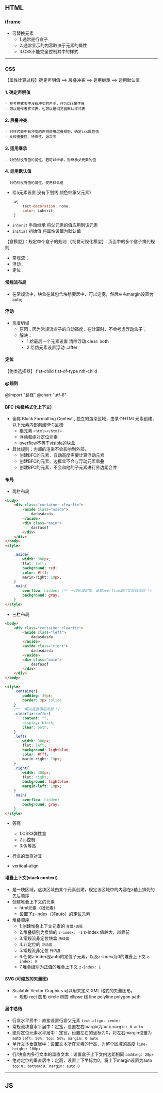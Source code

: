 ## HTML
### iframe
 - 可替换元素
   - 1.通常是行盒子
   - 2.通常显示的内容取决于元素的属性
   - 3.CSS不能完全控制其中的样式

-------------------------------------------------------------------

### CSS

【属性计算过程】确定声明值 ==> 层叠冲突 ==> 适用继承 ==> 适用默认值
#### 1. 确定声明值 
    - 参考样式表中没有冲突的声明，作为CSS属性值
    - 可以是作者样式表，也可以是浏览器默认样式表

#### 2. 层叠冲突
    - 对样式表中有冲突的声明使用层叠规则，确定css属性值
    - 比较重要性、特殊性、源次序

#### 3. 适用继承
    - 对仍然没有值的属性，若可以继承，则继承父元素的值

#### 4. 适用默认值
    - 对仍然没有值的属性，使用默认值

- 给a元素设置 没有下划线 颜色继承父元素?
  
````js
    a{
        text-decoration: none;
        color: inherit; 
    }
````
- `inherit` 手动继承 将父元素的值应用到该元素
- `initial` 初始值 将属性设置为默认值


【盒模型】：规定单个盒子的规则
【视觉可视化模型】：页面中的多个盒子排列规则
  - 常规流：
  - 浮动：
  - 定位：

#### 常规流布局
- 在常规流中，块盒在其包含块想要居中，可以定宽，然后左右margin设置为auto;


#### 浮动
- 高度坍塌
  - 原因：因为常规流盒子的自动高度，在计算时，不会考虑浮动盒子；
  - 解决：
    - 1.给最后一个元素设置 清除浮动 clear: both
    - 2.给伪元素设置浮动 ::after
#### 定位


【伪类选择器】
fist-child fist-of-type nth-child

#### @规则
@import "路径"
@chart "utf-8"


#### BFC (块级格式化上下文) 
- 全称 Block Formatting Context , 独立的渲染区域，由某个HTML元素创建，以下元素内部创建BFC区域:
  - 根元素 `<html></html>`
  - 浮动和绝对定位元素
  - overflow不等于visible的块盒
- 具体规则：内部的渲染不会影响到外部，
  - 创建BFC的元素，自动高度需要计算浮动元素
  - 创建BFC的元素，边框盒不会与浮动元素重叠
  - 创建BFC的元素，不会和他的子元素进行外边距合并

#### 布局
- 两栏布局
````html
<body>
    <div class="container clearfix">
        <aside class="aside">
            dadasdasda
        </aside>
        <div class="main">
            dasfasdf
        </div>
    </div>
</body>
<style>

    .aside{
        width: 300px;
        flot: left;
        background: red;
        color: #fff;
        marin-right: 10px;
    }
    .main{
        overflow: hidden; /** 一边区域定宽，设置overflow即可实现自适应 */
        background: gray;
    }
</style>
````

- 三栏布局
````html
<body>
    <div class="container clearfix">
        <aside class="left">
            dadasdasda
        </aside>
        <aside class="right">
            dadasdasda
        </aside>
        <div class="main">
            dasfasdf
        </div>
    </div>
</body>

<style>
    .container{
        padding: 30px;
        border: 3px solide 
    }
    /**  解决高度塌陷问题 */
    .clearfix::after{
        content: "",
        display: block;
        clear: both;
    }
    .left{
        width: 300px;
        flot: left;
        background: lightblue;
        color: #fff;
        marin-right: 10px;
    }
    .right{
        width: 300px;
        flot: right;
        background: lightblue;
        margin-left: 10px;
    }
    .main{
        overflow: hidden;
        background: gray;
    }
</style>

````


- 等高
  - 1.CSS3弹性盒
  - 2.js控制
  - 3.伪等高

- 行盒的垂直对其
- vertical-align

#### 堆叠上下文(stack context)
- 是一块区域，这块区域由某个元素创建，规定该区域中的内容在z轴上排列的先后顺序
- 创建堆叠上下文的元素
  - html元素（根元素）
  - 设置了z-index（非auto）的定位元素
- 堆叠顺序
  - 1.创建堆叠上下文元素的 `背景/边框`
  - 2.堆叠级别为负值的 `z-index: -1` z-index 值越大，越靠前
  - 3.常规流非定位块盒 `块级盒`
  - 4.非定位的 `浮动盒`
  - 5.常规流非定位 `行内盒`
  - 6.任何z-index是auto的定位子元素，以及z-index为0的堆叠上下文 `z-index: 0`
  - 7.堆叠级别为正值的堆叠上下文 `z-index: 1`

#### SVG (可缩放的矢量图)
- Scalable Vector Graphics 可以用来定义 XML 格式的矢量图形。
  - 矩形 rect 圆形 circle 椭圆 ellipse 线 line polyline polygon path
  

#### 居中总结
- 行盒水平居中：直接设置行盒父元素 `text-align: center`
- 常规流块盒水平居中：定宽，设置左右margin为auto `margin: 0 auto`
- 绝对定位元素水平居中：定宽，设置左右的坐标为0，将左右margin设置为auto `left: 50%; top: 50%; margin: 0 auto`
- 单行文本垂直居中：设置文本所在元素的行高，为整个区域的高度 `line-height: 100px`
- 行/块盒内多行文本的垂直文本：设置盒子上下文内边距相同 `padding: 20px`
- 绝对定位的垂直居中：定高，设置上下坐标为0，将上下margin设置为auto `top:0; bottom:0; margin: auto 0`

-------------------------------------------------------------------
## JS

